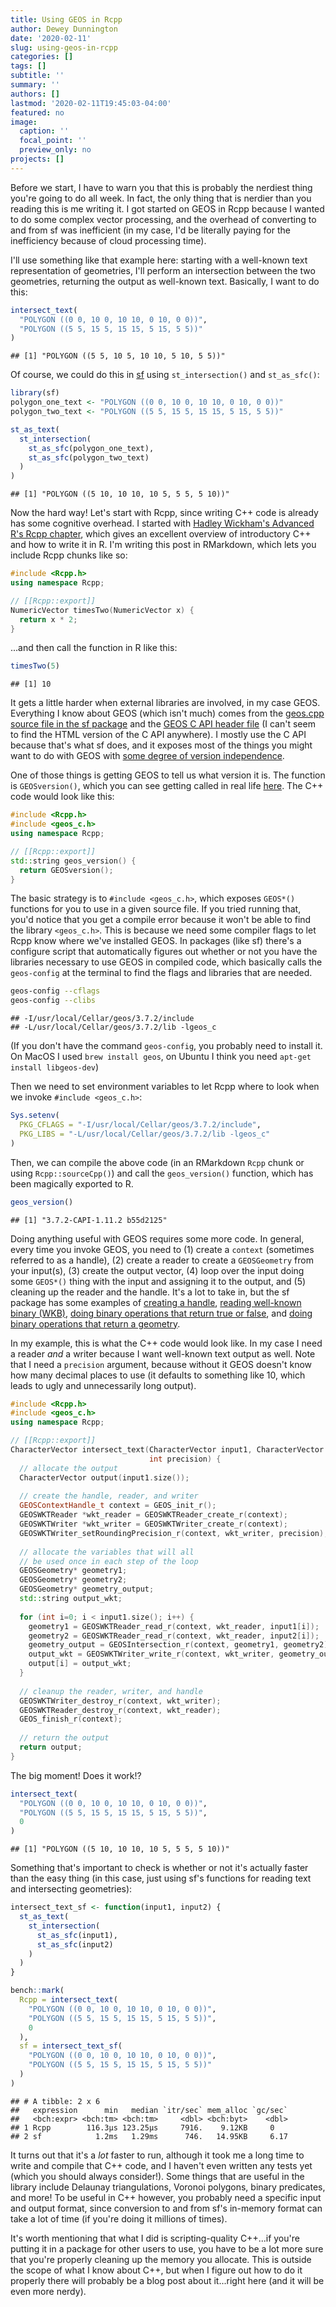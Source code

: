 ```yaml
---
title: Using GEOS in Rcpp
author: Dewey Dunnington
date: '2020-02-11'
slug: using-geos-in-rcpp
categories: []
tags: []
subtitle: ''
summary: ''
authors: []
lastmod: '2020-02-11T19:45:03-04:00'
featured: no
image:
  caption: ''
  focal_point: ''
  preview_only: no
projects: []
---
```




Before we start, I have to warn you that this is probably the nerdiest thing you're going to do all week. In fact, the only thing that is nerdier than you reading this is me writing it. I got started on GEOS in Rcpp because I wanted to do some complex vector processing, and the overhead of converting to and from sf was inefficient (in my case, I'd be literally paying for the inefficiency because of cloud processing time).

I'll use something like that example here: starting with a well-known text representation of geometries, I'll perform an intersection between the two geometries, returning the output as well-known text. Basically, I want to do this:


```r
intersect_text(
  "POLYGON ((0 0, 10 0, 10 10, 0 10, 0 0))",
  "POLYGON ((5 5, 15 5, 15 15, 5 15, 5 5))"
)
```


```
## [1] "POLYGON ((5 5, 10 5, 10 10, 5 10, 5 5))"
```

Of course, we could do this in [sf](http://r-spatial.github.io/sf/) using `st_intersection()` and `st_as_sfc()`:


```r
library(sf)
polygon_one_text <- "POLYGON ((0 0, 10 0, 10 10, 0 10, 0 0))"
polygon_two_text <- "POLYGON ((5 5, 15 5, 15 15, 5 15, 5 5))"

st_as_text(
  st_intersection(
    st_as_sfc(polygon_one_text),
    st_as_sfc(polygon_two_text)
  )
)
```

```
## [1] "POLYGON ((5 10, 10 10, 10 5, 5 5, 5 10))"
```

Now the hard way! Let's start with Rcpp, since writing C++ code is already has some cognitive overhead. I started with [Hadley Wickham's Advanced R's Rcpp chapter](http://adv-r.had.co.nz/Rcpp.html), which gives an excellent overview of introductory C++ and how to write it in R. I'm writing this post in RMarkdown, which lets you include Rcpp chunks like so:


```cpp
#include <Rcpp.h>
using namespace Rcpp;

// [[Rcpp::export]]
NumericVector timesTwo(NumericVector x) {
  return x * 2;
}
```

...and then call the function in R like this:


```r
timesTwo(5)
```

```
## [1] 10
```

It gets a little harder when external libraries are involved, in my case GEOS. Everything I know about GEOS (which isn't much) comes from the [geos.cpp source file in the sf package](https://github.com/r-spatial/sf/blob/master/src/geos.cpp) and the [GEOS C API header file](https://geos.osgeo.org/doxygen/geos__c_8h_source.html) (I can't seem to find the HTML version of the C API anywhere). I mostly use the C API because that's what sf does, and it exposes most of the things you might want to do with GEOS with [some degree of version independence](https://geos.osgeo.org/doxygen/c_iface.html).

One of those things is getting GEOS to tell us what version it is. The function is `GEOSversion()`, which you can see getting called in real life [here](https://github.com/r-spatial/sf/blob/master/src/geos.cpp#L864). The C++ code would look like this:

``` c++
#include <Rcpp.h>
#include <geos_c.h>
using namespace Rcpp;

// [[Rcpp::export]]
std::string geos_version() {
  return GEOSversion();
}
```

The basic strategy is to `#include <geos_c.h>`, which exposes `GEOS*()` functions for you to use in a given source file. If you tried running that, you'd notice that you get a compile error because it won't be able to find the library `<geos_c.h>`. This is because we need some compiler flags to let Rcpp know where we've installed GEOS. In packages (like sf) there's a configure script that automatically figures out whether or not you have the libraries necessary to use GEOS in compiled code, which basically calls the `geos-config` at the terminal to find the flags and libraries that are needed.


```bash
geos-config --cflags
geos-config --clibs
```

```
## -I/usr/local/Cellar/geos/3.7.2/include
## -L/usr/local/Cellar/geos/3.7.2/lib -lgeos_c
```

(If you don't have the command `geos-config`, you probably need to install it. On MacOS I used `brew install geos`, on Ubuntu I think you need `apt-get install libgeos-dev`)

Then we need to set environment variables to let Rcpp where to look when we invoke `#include <geos_c.h>`:


```r
Sys.setenv(
  PKG_CFLAGS = "-I/usr/local/Cellar/geos/3.7.2/include",
  PKG_LIBS = "-L/usr/local/Cellar/geos/3.7.2/lib -lgeos_c"
)
```

Then, we can compile the above code (in an RMarkdown `Rcpp` chunk or using `Rcpp::sourceCpp()`) and call the `geos_version()` function, which has been magically exported to R.




```r
geos_version()
```

```
## [1] "3.7.2-CAPI-1.11.2 b55d2125"
```

Doing anything useful with GEOS requires some more code. In general, every time you invoke GEOS, you need to (1) create a `context` (sometimes referred to as a handle), (2) create a reader to create a `GEOSGeometry` from your input(s), (3) create the output vector, (4) loop over the input doing some `GEOS*()` thing with the input and assigning it to the output, and (5) cleaning up the reader and the handle. It's a lot to take in, but the sf package has some examples of [creating a handle](https://github.com/r-spatial/sf/blob/master/src/geos.cpp#L91), [reading well-known binary (WKB)](https://github.com/r-spatial/sf/blob/master/src/geos.cpp#L153), [doing binary operations that return true or false](https://github.com/r-spatial/sf/blob/master/src/geos.cpp#L1027), and [doing binary operations that return a geometry](https://github.com/r-spatial/sf/blob/master/src/geos.cpp#L801).

In my example, this is what the C++ code would look like. In my case I need a reader *and* a writer because I want well-known text output as well. Note that I need a `precision` argument, because without it GEOS doesn't know how many decimal places to use (it defaults to something like 10, which leads to ugly and unnecessarily long output).


```cpp
#include <Rcpp.h>
#include <geos_c.h>
using namespace Rcpp;

// [[Rcpp::export]]
CharacterVector intersect_text(CharacterVector input1, CharacterVector input2, 
                               int precision) {
  // allocate the output
  CharacterVector output(input1.size());
  
  // create the handle, reader, and writer
  GEOSContextHandle_t context = GEOS_init_r();
  GEOSWKTReader *wkt_reader = GEOSWKTReader_create_r(context);
  GEOSWKTWriter *wkt_writer = GEOSWKTWriter_create_r(context);
  GEOSWKTWriter_setRoundingPrecision_r(context, wkt_writer, precision);
  
  // allocate the variables that will all
  // be used once in each step of the loop
  GEOSGeometry* geometry1;
  GEOSGeometry* geometry2;
  GEOSGeometry* geometry_output;
  std::string output_wkt;
  
  for (int i=0; i < input1.size(); i++) {
    geometry1 = GEOSWKTReader_read_r(context, wkt_reader, input1[i]);
    geometry2 = GEOSWKTReader_read_r(context, wkt_reader, input2[i]);
    geometry_output = GEOSIntersection_r(context, geometry1, geometry2);
    output_wkt = GEOSWKTWriter_write_r(context, wkt_writer, geometry_output);
    output[i] = output_wkt;
  }
  
  // cleanup the reader, writer, and handle
  GEOSWKTWriter_destroy_r(context, wkt_writer);
  GEOSWKTReader_destroy_r(context, wkt_reader);
  GEOS_finish_r(context);
  
  // return the output
  return output;
}
```

The big moment! Does it work!?


```r
intersect_text(
  "POLYGON ((0 0, 10 0, 10 10, 0 10, 0 0))",
  "POLYGON ((5 5, 15 5, 15 15, 5 15, 5 5))",
  0
)
```

```
## [1] "POLYGON ((5 10, 10 10, 10 5, 5 5, 5 10))"
```

Something that's important to check is whether or not it's actually faster than the easy thing (in this case, just using sf's functions for reading text and intersecting geometries):


```r
intersect_text_sf <- function(input1, input2) {
  st_as_text(
    st_intersection(
      st_as_sfc(input1),
      st_as_sfc(input2)
    )
  )
}

bench::mark(
  Rcpp = intersect_text(
    "POLYGON ((0 0, 10 0, 10 10, 0 10, 0 0))",
    "POLYGON ((5 5, 15 5, 15 15, 5 15, 5 5))",
    0
  ),
  sf = intersect_text_sf(
    "POLYGON ((0 0, 10 0, 10 10, 0 10, 0 0))",
    "POLYGON ((5 5, 15 5, 15 15, 5 15, 5 5))"
  )
)
```

```
## # A tibble: 2 x 6
##   expression      min   median `itr/sec` mem_alloc `gc/sec`
##   <bch:expr> <bch:tm> <bch:tm>     <dbl> <bch:byt>    <dbl>
## 1 Rcpp        116.3µs 123.25µs     7916.    9.12KB     0   
## 2 sf            1.2ms   1.29ms      746.   14.95KB     6.17
```

It turns out that it's a *lot* faster to run, although it took me a long time to write and compile that C++ code, and I haven't even written any tests yet (which you should always consider!). Some things that are useful in the library include Delaunay triangulations, Voronoi polygons, binary predicates, and more! To be useful in C++ however, you probably need a specific input and output format, since conversion to and from sf's in-memory format can take a lot of time (if you're doing it millions of times).

It's worth mentioning that what I did is scripting-quality C++...if you're putting it in a package for other users to use, you have to be a lot more sure that you're properly cleaning up the memory you allocate. This is outside the scope of what I know about C++, but when I figure out how to do it properly there will probably be a blog post about it...right here (and it will be even more nerdy).
